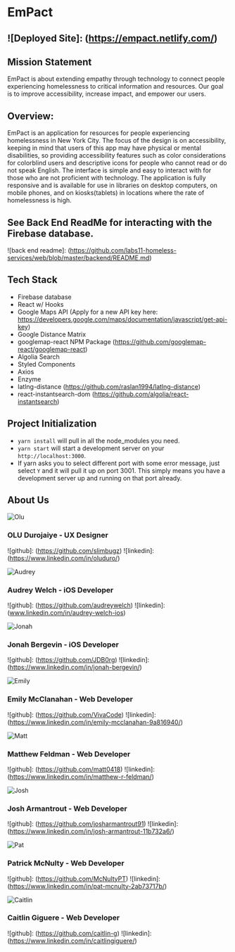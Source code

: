 # EmPact

## ![Deployed Site]: (https://empact.netlify.com/)

## Mission Statement

EmPact is about extending empathy through technology to connect people experiencing homelessness to critical information and resources. Our goal is to improve accessibility, increase impact, and empower our users.

## Overview:

EmPact is an application for resources for people experiencing homelessness in New York City. The focus of the design is on accessibility, keeping in mind that users of this app may have physical or mental disabilities, so providing accessibility features such as color considerations for colorblind users and descriptive icons for people who cannot read or do not speak English. The interface is simple and easy to interact with for those who are not proficient with technology. The application is fully responsive and is available for use in libraries on desktop computers, on mobile phones, and on kiosks(tablets) in locations where the rate of homelessness is high.

## See Back End ReadMe for interacting with the Firebase database.

![back end readme]: (https://github.com/labs11-homeless-services/web/blob/master/backend/README.md)

## Tech Stack

- Firebase database
- React w/ Hooks
- Google Maps API (Apply for a new API key here: https://developers.google.com/maps/documentation/javascript/get-api-key)
- Google Distance Matrix
- googlemap-react NPM Package (https://github.com/googlemap-react/googlemap-react)
- Algolia Search
- Styled Components
- Axios
- Enzyme
- latlng-distance (https://github.com/raslan1994/latlng-distance)
- react-instantsearch-dom (https://github.com/algolia/react-instantsearch)

## Project Initialization

- `yarn install` will pull in all the node_modules you need.
- `yarn start` will start a development server on your `http://localhost:3000`.
- If yarn asks you to select different port with some error message, just select `Y` and it will pull it up on port 3001. This simply means you have a development server up and running on that port already.

## About Us

![Olu](./img/olu2.jpg)

### OLU Durojaiye - UX Designer

![github]: (https://github.com/slimbugz)
![linkedin]: (https://www.linkedin.com/in/oluduro/)

![Audrey](./img/audrey.jpg)

### Audrey Welch - iOS Developer

![github]: (https://github.com/audreywelch)
![linkedin]: (www.linkedin.com/in/audrey-welch-ios)

![Jonah](./img/jonah1.jpg)

### Jonah Bergevin - iOS Developer

![github]: (https://github.com/JDB0rg)
![linkedin]: (https://www.linkedin.com/in/jonah-bergevin/)

![Emily](./img/emily.jpg)

### Emily McClanahan - Web Developer

![github]: (https://github.com/VivaCode)
![linkedin]: (https://www.linkedin.com/in/emily-mcclanahan-9a816940/)

![Matt](./img/Matt.jpg)

### Matthew Feldman - Web Developer

![github]: (https://github.com/matt0418)
![linkedin]: (https://www.linkedin.com/in/matthew-r-feldman/)

![Josh](./img/josh.png)

### Josh Armantrout - Web Developer

![github]: (https://github.com/josharmantrout91)
![linkedin]: (https://www.linkedin.com/in/josh-armantrout-11b732a6/)

![Pat](./img/Pat.jpg)

### Patrick McNulty - Web Developer

![github]: (https://github.com/McNultyPT)
![linkedin]: (https://www.linkedin.com/in/pat-mcnulty-2ab73717b/)

![Caitlin](./img/caitlin.jpg)

### Caitlin Giguere - Web Developer

![github]: (https://github.com/caitlin-g)
![linkedin]: (https://www.linkedin.com/in/caitlingiguere/)
